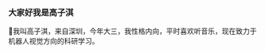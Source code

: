 ### 大家好我是高子淇
🔭我叫高子淇，来自深圳，今年大三，我性格内向，平时喜欢听音乐，现在致力于机器人视觉方向的科研学习。
<!--
**dreamcubeblock/dreamcubeblock** is a ✨ _special_ ✨ repository because its `README.md` (this file) appears on your GitHub profile.

Here are some ideas to get you started:

- 🔭 I’m currently working on ...
- 🌱 I’m currently learning ...
- 👯 I’m looking to collaborate on ...
- 🤔 I’m looking for help with ...
- 💬 Ask me about ...
- 📫 How to reach me: ...
- 😄 Pronouns: ...
- ⚡ Fun fact: ...
-->
